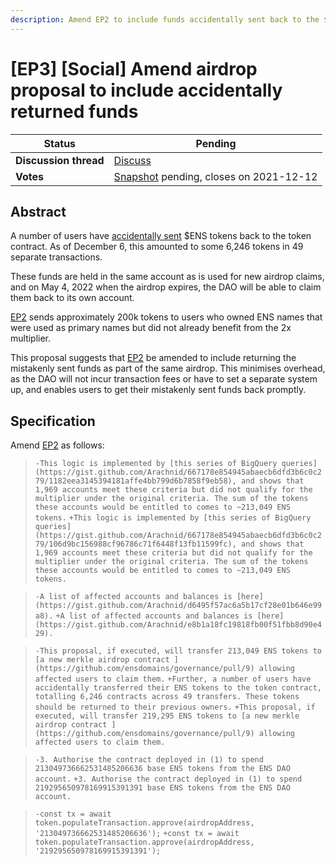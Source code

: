 ```yaml
---
description: Amend EP2 to include funds accidentally sent back to the $ENS token contract.
---
```


# \[EP3] \[Social] Amend airdrop proposal to include accidentally returned funds

| **Status**            | Pending                                                                                                                                              |
| --------------------- | ---------------------------------------------------------------------------------------------------------------------------------------------------- |
| **Discussion thread** | [Discuss](https://discuss.ens.domains/t/ep3-social-amend-airdrop-proposal-to-include-accidentally-returned-funds/6975)                               |
| **Votes**             | [Snapshot](https://snapshot.org/#/ens.eth/proposal/0x9ab53c76cee40d58cb27b244dfa5f9f2763bd8b97b1b4be1dd0f0bf706818fb4) pending, closes on 2021-12-12 |

## Abstract

A number of users have [accidentally sent](https://discuss.ens.domains/t/proposal-to-correct-ens-transfer-errors-back-to-contract/5989) $ENS tokens back to the token contract. As of December 6, this amounted to some 6,246 tokens in 49 separate transactions.

These funds are held in the same account as is used for new airdrop claims, and on May 4, 2022 when the airdrop expires, the DAO will be able to claim them back to its own account.

[EP2](https://discuss.ens.domains/t/executable-retrospective-airdrop-for-accounts-that-owned-another-accounts-primary-ens-name/6755) sends approximately 200k tokens to users who owned ENS names that were used as primary names but did not already benefit from the 2x multiplier.

This proposal suggests that [EP2](https://discuss.ens.domains/t/executable-retrospective-airdrop-for-accounts-that-owned-another-accounts-primary-ens-name/6755) be amended to include returning the mistakenly sent funds as part of the same airdrop. This minimises overhead, as the DAO will not incur transaction fees or have to set a separate system up, and enables users to get their mistakenly sent funds back promptly.

## Specification

Amend [EP2](https://discuss.ens.domains/t/executable-retrospective-airdrop-for-accounts-that-owned-another-accounts-primary-ens-name/6755) as follows:

> `-This logic is implemented by [this series of BigQuery queries](https://gist.github.com/Arachnid/667178e854945abaecb6dfd3b6c0c279/1182eea3145394181affe4bb799d6b7858f9eb58), and shows that 1,969 accounts meet these criteria but did not qualify for the multiplier under the original criteria. The sum of the tokens these accounts would be entitled to comes to ~213,049 ENS tokens.` `+This logic is implemented by [this series of BigQuery queries](https://gist.github.com/Arachnid/667178e854945abaecb6dfd3b6c0c279/106d9bc156988cf96786c71f6448f13fb11599fc), and shows that 1,969 accounts meet these criteria but did not qualify for the multiplier under the original criteria. The sum of the tokens these accounts would be entitled to comes to ~213,049 ENS tokens.`

> `-A list of affected accounts and balances is [here](https://gist.github.com/Arachnid/d6495f57ac6a5b17cf28e01b646e99a8).` `+A list of affected accounts and balances is [here](https://gist.github.com/Arachnid/e8b1a18fc19818fb00f51fbb8d90e429).`

> `-This proposal, if executed, will transfer 213,049 ENS tokens to [a new merkle airdrop contract ](https://github.com/ensdomains/governance/pull/9) allowing affected users to claim them.` `+Further, a number of users have accidentally transferred their ENS tokens to the token contract, totalling 6,246 contracts across 49 transfers. These tokens should be returned to their previous owners.` `+This proposal, if executed, will transfer 219,295 ENS tokens to [a new merkle airdrop contract ](https://github.com/ensdomains/governance/pull/9) allowing affected users to claim them.`

> `-3. Authorise the contract deployed in (1) to spend 213049736662531485206636 base ENS tokens from the ENS DAO account.` `+3. Authorise the contract deployed in (1) to spend 219295650978169915391391 base ENS tokens from the ENS DAO account.`



> `-const tx = await token.populateTransaction.approve(airdropAddress, '213049736662531485206636');` `+const tx = await token.populateTransaction.approve(airdropAddress, '219295650978169915391391');`
